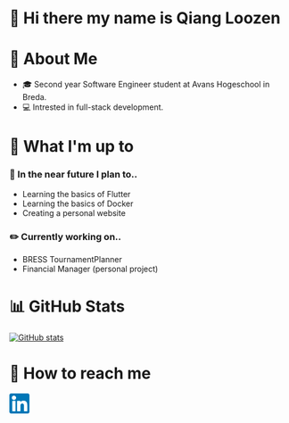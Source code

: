 # 👋  Hi there my name is Qiang Loozen


# :book: About Me
* :mortar_board: Second year Software Engineer student at Avans Hogeschool in Breda.
* :computer: Intrested in full-stack development.

# :page_facing_up: What I'm up to

### :dart: In the near future I plan to..
* Learning the basics of Flutter
* Learning the basics of Docker
* Creating a personal website

### :pencil2: Currently working on..
* BRESS TournamentPlanner
* Financial Manager (personal project)

# :bar_chart: GitHub Stats
[![GitHub stats](https://github-readme-stats.vercel.app/api?username=qloozen)](https://github.com/qloozen/github-readme-stats)

# :speech_balloon: How to reach me
<a href="https://www.linkedin.com/in/qiangloozen/"><img src="https://github.com/Qloozen/Qloozen/blob/master/LinkedIn.png" height="36px" width="36px"></a>
